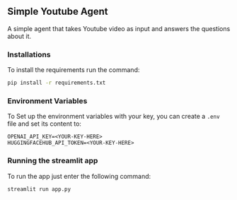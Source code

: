 ## Simple Youtube Agent 

A simple agent that takes Youtube video as input and answers the questions about it.

### Installations
To install the requirements run the command: 

```bash
pip install -r requirements.txt
```

### Environment Variables
To Set up the environment variables with your key, you can create a `.env` file and set its content to:
```text
OPENAI_API_KEY=<YOUR-KEY-HERE>
HUGGINGFACEHUB_API_TOKEN=<YOUR-KEY-HERE>
```

### Running the streamlit app
To run the app just enter the following command:
```bash
streamlit run app.py
```